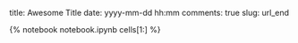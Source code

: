 title: Awesome Title
date:  yyyy-mm-dd hh:mm
comments: true
slug: url_end

{% notebook notebook.ipynb cells[1:] %}

